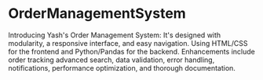 # OrderManagementSystem
Introducing Yash's Order Management System: It's designed with modularity, a responsive interface, and easy navigation. Using HTML/CSS for the frontend and Python/Pandas for the backend. Enhancements  include order tracking advanced search, data validation, error handling, notifications, performance optimization, and thorough documentation.
